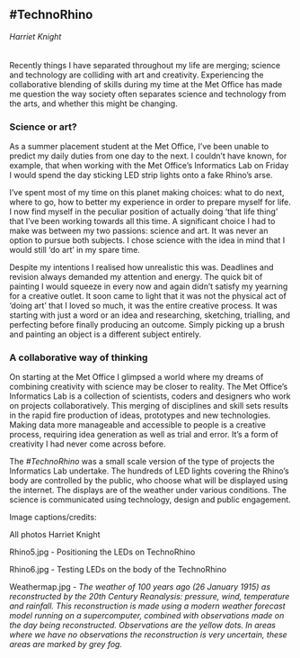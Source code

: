 ## #TechnoRhino
_Harriet Knight_
<br />
<br />
<br />
Recently things I have separated throughout my life are merging; science and technology are colliding with art and creativity. Experiencing the collaborative blending of skills during my time at the Met Office has made me question the way society often separates science and technology from the arts, and whether this might be changing.  

### Science or art?

As a summer placement student at the Met Office, I’ve been unable to predict my daily duties from one day to the next. I couldn’t have known, for example, that when working with the Met Office’s Informatics Lab on Friday I would spend the day sticking LED strip lights onto a fake Rhino’s arse.

I’ve spent most of my time on this planet making choices: what to do next, where to go, how to better my experience in order to prepare myself for life. I now find myself in the peculiar position of actually doing ‘that life thing’ that I’ve been working towards all this time. A significant choice I had to make was between my two passions: science and art. It was never an option to pursue both subjects. I chose science with the idea in mind that I would still ‘do art’ in my spare time. 

Despite my intentions I realised how unrealistic this was. Deadlines and revision always demanded my attention and energy. The quick bit of painting I would squeeze in every now and again didn’t satisfy my yearning for a creative outlet. It soon came to light that it was not the physical act of ‘doing art’ that I loved so much, it was the entire creative process. It was starting with just a word or an idea and researching, sketching, trialling, and perfecting before finally producing an outcome. Simply picking up a brush and painting an object is a different subject entirely. 

### A collaborative way of thinking

On starting at the Met Office I glimpsed a world where my dreams of combining creativity with science may be closer to reality. The Met Office’s Informatics Lab is a collection of scientists, coders and designers who work on projects collaboratively.  This merging of disciplines and skill sets results in the rapid fire production of ideas, prototypes and new technologies. Making data more manageable and accessible to people is a creative process, requiring idea generation as well as trial and error. It’s a form of creativity I had never come across before. 

The _#TechnoRhino_ was a small scale version of the type of projects the Informatics Lab undertake. The hundreds of LED lights covering the Rhino’s body are controlled by the public, who choose what will be displayed using the internet. The displays are of the weather under various conditions. The science is communicated using technology, design and public engagement. 

Image captions/credits: 

All photos Harriet Knight

Rhino5.jpg - Positioning the LEDs on TechnoRhino

Rhino6.jpg - Testing LEDs on the body of the TechnoRhino 

Weathermap.jpg - _The weather of 100 years ago (26 January 1915) as reconstructed by the 20th Century Reanalysis: pressure, wind, temperature and rainfall. This reconstruction is made using a modern weather forecast model running on a supercomputer, combined with observations made on the day being reconstructed. Observations are the yellow dots. In areas where we have no observations the reconstruction is very uncertain, these areas are marked by grey fog._
